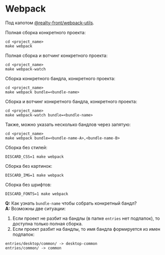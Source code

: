 # Webpack

Под капотом [@realty-front/webpack-utils](../packages/utils/webpack-utils).

Полная сборка конкретного проекта:
```
cd <project_name>
make webpack
```

Полная сборка и вотчинг конкретного проекта:
```
cd <project_name>
make webpack-watch
```

Сборка конкретного бандла, конкретного проекта:
```
cd <project_name>
make webpack bundle=<bundle-name>
```

Сборка и вотчинг конкретного бандла, конкретного проекта:
```
cd <project_name>
make webpack-watch bundle=<bundle-name>
```

Также, можно указать несколько бандлов через запятую:
```
cd <project_name>
make webpack bundle=<bundle-name-A>,<bundle-name-B>
```

Сборка без стилей:
```
DISCARD_CSS=1 make webpack
```

Сборка без картинок:
```
DISCARD_IMG=1 make webpack
```

Сборка без шрифтов:
```
DISCARD_FONTS=1 make webpack
```

**Q:** Как узнать `bundle-name` чтобы собрать конкретный бандл?<br>
**A:** Возможны две ситуации:
1. Если проект не разбит на бандлы (в папке `entries` нет подпапок),
то доступна только полная сборка.
2. Если проект разбит на бандлы, то имя бандла формируется из имен подпапок:
```
entries/desktop/common/ -> desktop-common
entries/common/ -> common
```
